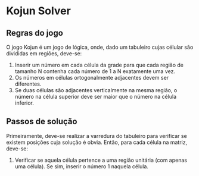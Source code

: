 # Kojun Solver

## Regras do jogo

O jogo Kojun é um jogo de lógica, onde, dado um tabuleiro cujas célular são divididas em regiões, deve-se:

1. Inserir um número em cada célula da grade para que cada região de tamanho N contenha cada número de 1 a N exatamente uma vez.
2. Os números em células ortogonalmente adjacentes devem ser diferentes.
3. Se duas células são adjacentes verticalmente na mesma região, o número na célula superior deve ser maior que o número na célula inferior.

## Passos de solução

Primeiramente, deve-se realizar a varredura do tabuleiro para verificar se existem posições cuja solução é obvia. Então, para cada célula na matriz, deve-se:

1.  Verificar se aquela célula pertence a uma região unitária (com apenas uma célula). Se sim, inserir o número 1 naquela célula.
